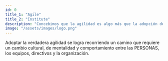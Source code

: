 ```yaml
---
id: 0
title_1: "Agile"
title_2: "Institute"
description: "Concebimos que la agilidad es algo más que la adopción de prácticas, es un camino de transformación de las personas, de los procesos y del negocio."
image: "/assets/images/logo.png"
---
```

Adoptar la verdadera agilidad se logra recorriendo un camino que requiere un cambio cultural, de mentalidad y comportamiento entre las PERSONAS, los equipos, directivos y la organización.